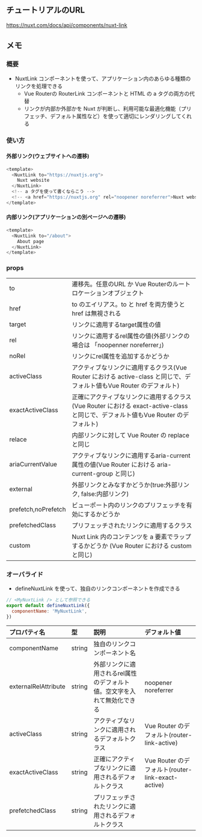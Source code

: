 ## チュートリアルのURL

https://nuxt.com/docs/api/components/nuxt-link

## メモ

### 概要

- NuxtLink コンポーネントを使って、アプリケーション内のあらゆる種類のリンクを処理できる
  - Vue Routerの RouterLink コンポーネントと HTML の a タグの両方の代替
  - リンクが内部か外部かを Nuxt が判断し、利用可能な最適化機能（プリフェッチ、デフォルト属性など）を使って適切にレンダリングしてくれる

### 使い方

#### 外部リンク(ウェブサイトへの遷移)

```js
<template>
  <NuxtLink to="https://nuxtjs.org">
    Nuxt website
  </NuxtLink>
  <!-- a タグを使って書くならこう -->
  <!-- <a href="https://nuxtjs.org" rel="noopener noreferrer">Nuxt website</a> -->
</template>
```

#### 内部リンク(アプリケーションの別ページへの遷移)

```js
<template>
  <NuxtLink to="/about">
    About page
  </NuxtLink>
</template>
```

### props

|||
|:-|:--|
|to|遷移先。任意のURL か Vue Routerのルートロケーションオブジェクト|
|href|to のエイリアス。to と href を両方使うと href は無視される|
|target|リンクに適用するtarget属性の値|
|rel|リンクに適用するrel属性の値(外部リンクの場合は 「noopenner noreferrer」)|
|noRel|リンクにrel属性を追加するかどうか|
|activeClass|アクティブなリンクに適用するクラス(Vue Router における active-class と同じで、デフォルト値もVue Router のデフォルト)|
|exactActiveClass|正確にアクティブなリンクに適用するクラス(Vue Router における exact-active-class と同じで、デフォルト値もVue Router のデフォルト)|
|relace|内部リンクに対して Vue Router の replace と同じ|
|ariaCurrentValue|アクティブなリンクに適用するaria-current属性の値(Vue Router における aria-current-group と同じ)|
|external|外部リンクとみなすかどうか(true:外部リンク, false:内部リンク)|
|prefetch,noPrefetch|ビューポート内のリンクのプリフェッチを有効にするかどうか|
|prefetchedClass|プリフェッチされたリンクに適用するクラス|
|custom|Nuxt Link 内のコンテンツを a 要素でラップするかどうか (Vue Router における custom と同じ)|

### オーバライド

- defineNuxtLink を使って、独自のリンクコンポーネントを作成できる

```js
// <MyNuxtLink /> として参照できる
export default defineNuxtLink({
  componentName: 'MyNuxtLink',
})
```

|プロパティ名|型|説明|デフォルト値|
|:--|:--|:--|:--|
|componentName|string|独自のリンクコンポーネント名||
|externalRelAttribute|string|外部リンクに適用されるrel属性のデフォルト値。空文字を入れて無効化できる|noopener noreferrer|
|activeClass|string|アクティブなリンクに適用されるデフォルトクラス|Vue Router のデフォルト(router-link-active)|
|exactActiveClass|string|正確にアクティブなリンクに適用されるデフォルトクラス|Vue Router のデフォルト(router-link-exact-active)|
|prefetchedClass|string|プリフェッチされたリンクに適用されるデフォルトクラス||